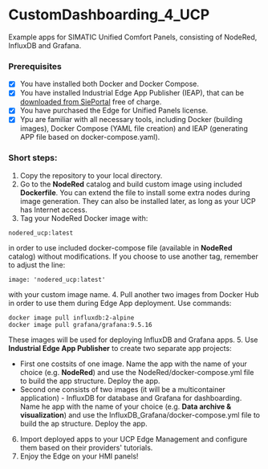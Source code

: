 # CustomDashboarding_4_UCP
Example apps for SIMATIC Unified Comfort Panels, consisting of NodeRed, InfluxDB and Grafana.

### Prerequisites
- [x] You have installed both Docker and Docker Compose.
- [x] You have installed Industrial Edge App Publisher (IEAP), that can be [downloaded from SiePortal](https://support.industry.siemens.com/cs/pl/en/view/109778875) free of charge.
- [x] You have purchased the Edge for Unified Panels license.
- [x] Ypu are familiar with all necessary tools, including Docker (building images), Docker Compose (YAML file creation) and IEAP (generating APP file based on docker-compose.yaml).

### Short steps:
1. Copy the repository to your local directory.
2. Go to the **NodeRed** catalog and build custom image using included **Dockerfile**. You can extend the file to install some extra nodes during image generation. They can also be installed later, as long as your UCP has Internet access.
3. Tag your NodeRed Docker image with:
```
nodered_ucp:latest
```
in order to use included docker-compose file (available in **NodeRed** catalog) without modifications. If you choose to use another tag, remember to adjust the line:
```
image: 'nodered_ucp:latest'
```
with your custom image name.
4. Pull another two images from Docker Hub in order to use them during Edge App deployment. Use commands:
```
docker image pull influxdb:2-alpine
docker image pull grafana/grafana:9.5.16
```
These images will be used for deploying InfluxDB and Grafana apps.
5. Use **Industrial Edge App Publisher** to create two separate app projects:
- First one costsits of one image. Name the app with the name of your choice (e.g. **NodeRed**) and use the NodeRed/docker-compose.yml file to build the app structure. Deploy the app.
- Second one consists of two images (it will be a multicontainer application) - InfluxDB for database and Grafana for dashboarding. Name he app with the name of your choice (e.g. **Data archive & visualization**) and use the InfluxDB_Grafana/docker-compose.yml file to build the ap structure. Deploy the app.
6. Import deployed apps to your UCP Edge Management and configure them based on their providers' tutorials.
7. Enjoy the Edge on your HMI panels!